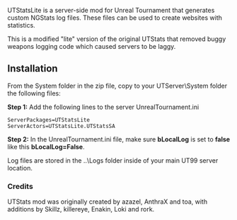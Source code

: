 UTStatsLite is a server-side mod for Unreal Tournament that generates custom NGStats log files. These files can be used to create websites with statistics.

This is a modified "lite" version of the original UTStats that removed buggy weapons logging code which caused servers to be laggy.

## Installation
From the System folder in the zip file, copy to your UTServer\System folder the following files:

**Step 1:** Add the following lines to the server UnrealTournament.ini

```
ServerPackages=UTStatsLite
ServerActors=UTStatsLite.UTStatsSA
```
**Step 2:** In the UnrealTournament.ini file, make sure **bLocalLog** is set to **false** like this **bLocalLog=False**.

Log files are stored in the ..\Logs folder inside of your main UT99 server location.

### Credits
UTStats mod was originally created by azazel, AnthraX and toa, with additions by Skillz, killereye, Enakin, Loki and rork.
